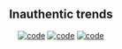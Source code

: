 <h2 align="center">Inauthentic trends</h2>

<p align="center">
<a href="https://www.python.org/"><img alt="code" src="https://img.shields.io/badge/Python-3.12-blue?logo=Python"></a>
<a href="https://https://pola.rs/"><img alt="code" src="https://img.shields.io/badge/Polars-1.29-white?logo=Polars"></a>
<a href="https://https://pola.rs/"><img alt="code" src="https://img.shields.io/badge/packaging-uv-pink?logo=Uv"></a>
</p>
